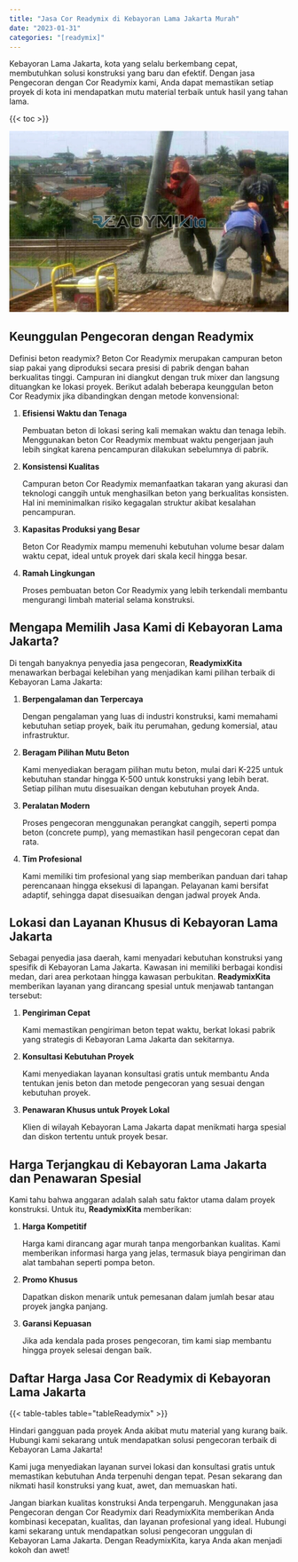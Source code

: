 ```yaml
---
title: "Jasa Cor Readymix di Kebayoran Lama Jakarta Murah"
date: "2023-01-31"
categories: "[readymix]"
---
```


Kebayoran Lama Jakarta, kota yang selalu berkembang cepat, membutuhkan solusi konstruksi yang baru dan efektif. Dengan jasa Pengecoran dengan Cor Readymix kami, Anda dapat memastikan setiap proyek di kota ini mendapatkan mutu material terbaik untuk hasil yang tahan lama.

{{< toc >}}

![Jasa Cor Readymix di Kebayoran Lama Jakarta Murah](/images/readymix/cor-readymix-09.jpg)

## Keunggulan Pengecoran dengan Readymix

Definisi beton readymix? Beton Cor Readymix merupakan campuran beton siap pakai yang diproduksi secara presisi di pabrik dengan bahan berkualitas tinggi. Campuran ini diangkut dengan truk mixer dan langsung dituangkan ke lokasi proyek. Berikut adalah beberapa keunggulan beton Cor Readymix jika dibandingkan dengan metode konvensional:

1. **Efisiensi Waktu dan Tenaga**

   Pembuatan beton di lokasi sering kali memakan waktu dan tenaga lebih. Menggunakan beton Cor Readymix membuat waktu pengerjaan jauh lebih singkat karena pencampuran dilakukan sebelumnya di pabrik.

2. **Konsistensi Kualitas**

   Campuran beton Cor Readymix memanfaatkan takaran yang akurasi dan teknologi canggih untuk menghasilkan beton yang berkualitas konsisten. Hal ini meminimalkan risiko kegagalan struktur akibat kesalahan pencampuran.

3. **Kapasitas Produksi yang Besar**

   Beton Cor Readymix mampu memenuhi kebutuhan volume besar dalam waktu cepat, ideal untuk proyek dari skala kecil hingga besar.

4. **Ramah Lingkungan**

   Proses pembuatan beton Cor Readymix yang lebih terkendali membantu mengurangi limbah material selama konstruksi.

## Mengapa Memilih Jasa Kami di Kebayoran Lama Jakarta?

Di tengah banyaknya penyedia jasa pengecoran, **ReadymixKita** menawarkan berbagai kelebihan yang menjadikan kami pilihan terbaik di Kebayoran Lama Jakarta:

1. **Berpengalaman dan Terpercaya**

   Dengan pengalaman yang luas di industri konstruksi, kami memahami kebutuhan setiap proyek, baik itu perumahan, gedung komersial, atau infrastruktur.

2. **Beragam Pilihan Mutu Beton**

   Kami menyediakan beragam pilihan mutu beton, mulai dari K-225 untuk kebutuhan standar hingga K-500 untuk konstruksi yang lebih berat. Setiap pilihan mutu disesuaikan dengan kebutuhan proyek Anda.

3. **Peralatan Modern**

   Proses pengecoran menggunakan perangkat canggih, seperti pompa beton (concrete pump), yang memastikan hasil pengecoran cepat dan rata.

4. **Tim Profesional**

   Kami memiliki tim profesional yang siap memberikan panduan dari tahap perencanaan hingga eksekusi di lapangan. Pelayanan kami bersifat adaptif, sehingga dapat disesuaikan dengan jadwal proyek Anda.

## Lokasi dan Layanan Khusus di Kebayoran Lama Jakarta

Sebagai penyedia jasa daerah, kami menyadari kebutuhan konstruksi yang spesifik di Kebayoran Lama Jakarta. Kawasan ini memiliki berbagai kondisi medan, dari area perkotaan hingga kawasan perbukitan. **ReadymixKita** memberikan layanan yang dirancang spesial untuk menjawab tantangan tersebut:

1. **Pengiriman Cepat**

   Kami memastikan pengiriman beton tepat waktu, berkat lokasi pabrik yang strategis di Kebayoran Lama Jakarta dan sekitarnya.

2. **Konsultasi Kebutuhan Proyek**

   Kami menyediakan layanan konsultasi gratis untuk membantu Anda tentukan jenis beton dan metode pengecoran yang sesuai dengan kebutuhan proyek.

3. **Penawaran Khusus untuk Proyek Lokal**

   Klien di wilayah Kebayoran Lama Jakarta dapat menikmati harga spesial dan diskon tertentu untuk proyek besar.

## Harga Terjangkau di Kebayoran Lama Jakarta dan Penawaran Spesial

Kami tahu bahwa anggaran adalah salah satu faktor utama dalam proyek konstruksi. Untuk itu, **ReadymixKita** memberikan:

1. **Harga Kompetitif**

   Harga kami dirancang agar murah tanpa mengorbankan kualitas. Kami memberikan informasi harga yang jelas, termasuk biaya pengiriman dan alat tambahan seperti pompa beton.

2. **Promo Khusus**

   Dapatkan diskon menarik untuk pemesanan dalam jumlah besar atau proyek jangka panjang.

3. **Garansi Kepuasan**

   Jika ada kendala pada proses pengecoran, tim kami siap membantu hingga proyek selesai dengan baik.

## Daftar Harga Jasa Cor Readymix di Kebayoran Lama Jakarta

{{< table-tables table="tableReadymix" >}}

Hindari gangguan pada proyek Anda akibat mutu material yang kurang baik. Hubungi kami sekarang untuk mendapatkan solusi pengecoran terbaik di Kebayoran Lama Jakarta!

Kami juga menyediakan layanan survei lokasi dan konsultasi gratis untuk memastikan kebutuhan Anda terpenuhi dengan tepat. Pesan sekarang dan nikmati hasil konstruksi yang kuat, awet, dan memuaskan hati.

Jangan biarkan kualitas konstruksi Anda terpengaruh. Menggunakan jasa Pengecoran dengan Cor Readymix dari ReadymixKita memberikan Anda kombinasi kecepatan, kualitas, dan layanan profesional yang ideal. Hubungi kami sekarang untuk mendapatkan solusi pengecoran unggulan di Kebayoran Lama Jakarta. Dengan ReadymixKita, karya Anda akan menjadi kokoh dan awet!